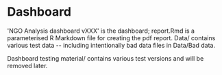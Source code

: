 # Dashboard

'NGO Analysis dashboard vXXX' is the dashboard; report.Rmd is a parameterised R Markdown file for creating the pdf report. Data/ contains various test data -- including intentionally bad data files in Data/Bad data.

Dashboard testing material/ contains various test versions and will be removed later.